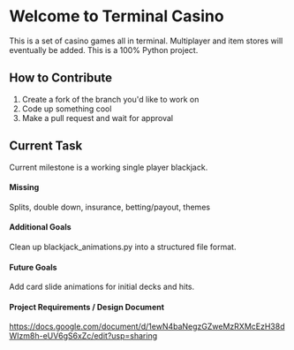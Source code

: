 # Welcome to Terminal Casino

This is a set of casino games all in terminal. Multiplayer and item stores will eventually be added. This is a 100% Python project.

## How to Contribute

1. Create a fork of the branch you'd like to work on
2. Code up something cool
3. Make a pull request and wait for approval

## Current Task

Current milestone is a working single player blackjack.

#### Missing

Splits, double down, insurance, betting/payout, themes

#### Additional Goals
Clean up blackjack_animations.py into a structured file format.

#### Future Goals
Add card slide animations for initial decks and hits.

#### Project Requirements / Design Document
https://docs.google.com/document/d/1ewN4baNegzGZweMzRXMcEzH38dWIzm8h-eUV6gS6xZc/edit?usp=sharing

